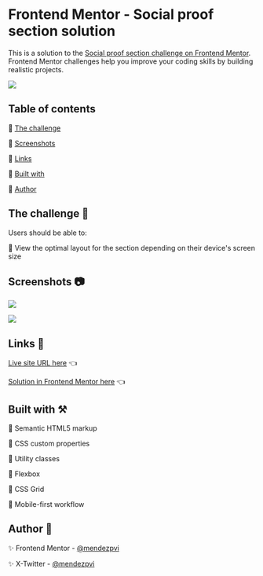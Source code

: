 # Frontend Mentor - Social proof section solution

This is a solution to the [Social proof section challenge on Frontend Mentor](https://www.frontendmentor.io/challenges/social-proof-section-6e0qTv_bA). Frontend Mentor challenges help you improve your coding skills by building realistic projects. 

![](./assets/screenshots/sample.gif)

## Table of contents

🔳 [The challenge](#the-challenge-muscle)

🔳 [Screenshots](#screenshots-camera)

🔳 [Links](#links-link)

🔳 [Built with](#built-with-hammer_and_pick)

🔳 [Author](#author-beginner)


## The challenge :muscle:

Users should be able to:

🎯 View the optimal layout for the section depending on their device's screen size

## Screenshots :camera:

![](./assets/screenshots/mobile.avif)

![](./assets/screenshots/desktop.avif)

## Links :link:

[Live site URL here](https://mendezpvi.github.io/fem-social-proof-section/) 👈

[Solution in Frontend Mentor here](https://www.frontendmentor.io/solutions/social-proof-section-using-grid-and-flexbox-8Ayw79Gj4L) 👈

## Built with :hammer_and_pick:

📌 Semantic HTML5 markup

📌 CSS custom properties

📌 Utility classes

📌 Flexbox

📌 CSS Grid

📌 Mobile-first workflow


## Author :beginner:

✨ Frontend Mentor - [@mendezpvi](https://www.frontendmentor.io/profile/mendezpvi)

✨ X-Twitter - [@mendezpvi](https://x.com/mendezpvi)